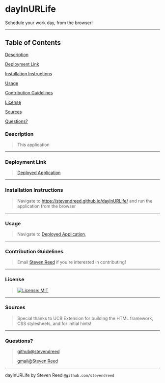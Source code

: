 # dayInURLife
Schedule your work day, from the browser!

---
## Table of Contents
[Description](###Description)

[Deployment Link](###Deployment-Link)

[Installation Instructions](###Installation-Instructions)

[Usage](###Usage)

[Contribution Guidelines](###Contribution-Guidelines)

[License](###License)

[Sources](###Sources)

[Questions?](###Questions?)

### Description
>
> This application 
---
### Deployment Link
>
> [Deployed Application](https://stevendreed.github.io/strongboxGen/)
---
### Installation Instructions
>
> Navigate to https://stevendreed.github.io/dayInURLife/ and run the application from the browser
---
### Usage
>
> Navigate to [Deployed Application](###Deployment-Link), 
---
### Contribution Guidelines
>
> Email [Steven Reed](###Questions?) if you're interested in contributing!
---
### License
>
> [![License: MIT](https://img.shields.io/badge/License-MIT-yellow.svg)](https://opensource.org/licenses/MIT)
---
### Sources
>
> Special thanks to UCB Extension for building the HTML framework, CSS stylesheets, and for initial hints!

>
> 
---
### Questions?
>
> [github@stevendreed](https://github.com/stevendreed)
>
> [gmail@Steven Reed](mailto:steven.daniel.reed@gmail.com)
---
dayInURLife by Steven Reed `@github.com/stevendreed`
